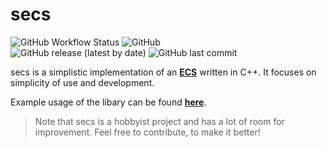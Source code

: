 # secs

![GitHub Workflow Status](https://img.shields.io/github/actions/workflow/status/ciufcia/secs/tests.yml?logo=github-actions&logoColor=green&style=plastic)
![GitHub](https://img.shields.io/github/license/ciufcia/secs?logo=github&style=plastic) <br>
![GitHub release (latest by date)](https://img.shields.io/github/v/release/ciufcia/secs?logo=github&logoColor=github&style=plastic)
![GitHub last commit](https://img.shields.io/github/last-commit/ciufcia/secs?logo=github&style=plastic)

secs is a simplistic implementation of an [**ECS**](https://en.wikipedia.org/wiki/Entity_component_system) written in C++. It focuses on simplicity of use and development.

Example usage of the libary can be found [**here**](example/basics.cpp).

> Note that secs is a hobbyist project and has a lot of room for improvement. Feel free to contribute, to make it better!
